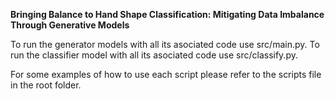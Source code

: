 **Bringing Balance to Hand Shape Classification: Mitigating Data
Imbalance Through Generative Models**

To run the generator models with all its asociated code use src/main.py.
To run the classifier model with all its asociated code use src/classify.py.

For some examples of how to use each script please refer to the scripts file in the root folder.
